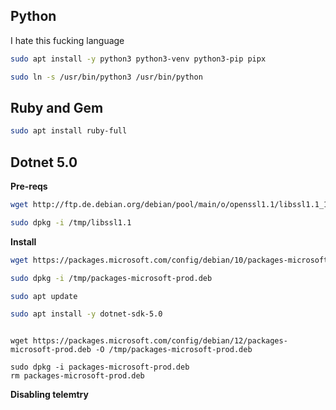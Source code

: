 

## Python

I hate this fucking language

```bash
sudo apt install -y python3 python3-venv python3-pip pipx

sudo ln -s /usr/bin/python3 /usr/bin/python
```

## Ruby and Gem


```bash
sudo apt install ruby-full
```


## Dotnet 5.0

**Pre-reqs**

```bash
wget http://ftp.de.debian.org/debian/pool/main/o/openssl1.1/libssl1.1_1.1.1n-1_amd64.deb -O /tmp/libssl1.1

sudo dpkg -i /tmp/libssl1.1

```

**Install**

```bash
wget https://packages.microsoft.com/config/debian/10/packages-microsoft-prod.deb -O /tmp/packages-microsoft-prod.deb

sudo dpkg -i /tmp/packages-microsoft-prod.deb

sudo apt update

sudo apt install -y dotnet-sdk-5.0
```


```bash

```


```
wget https://packages.microsoft.com/config/debian/12/packages-microsoft-prod.deb -O /tmp/packages-microsoft-prod.deb

sudo dpkg -i packages-microsoft-prod.deb
rm packages-microsoft-prod.deb
```

**Disabling telemtry**

```bash

```

